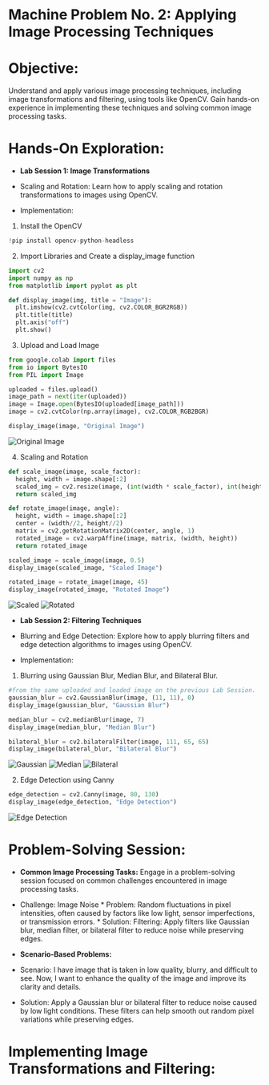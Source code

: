 # **Machine Problem No. 2: Applying Image Processing Techniques**

# **Objective:**

Understand and apply various image processing techniques, including image transformations and filtering, using tools like OpenCV. Gain hands-on experience in implementing these techniques and solving common image processing tasks.

# **Hands-On Exploration:**
*   **Lab Session 1: Image Transformations**
  *   Scaling and Rotation: Learn how to apply scaling and rotation transformations to images using OpenCV.

  *   Implementation:
  1. Install the OpenCV
```py
!pip install opencv-python-headless
```
  2. Import Libraries and Create a display_image function
```py
import cv2
import numpy as np
from matplotlib import pyplot as plt

def display_image(img, title = "Image"):
  plt.imshow(cv2.cvtColor(img, cv2.COLOR_BGR2RGB))
  plt.title(title)
  plt.axis("off")
  plt.show()
```
  3. Upload and Load Image
```py
from google.colab import files
from io import BytesIO
from PIL import Image

uploaded = files.upload()
image_path = next(iter(uploaded))
image = Image.open(BytesIO(uploaded[image_path]))
image = cv2.cvtColor(np.array(image), cv2.COLOR_RGB2BGR)

display_image(image, "Original Image")
```
![Original Image](https://github.com/user-attachments/assets/3ec49f93-73ff-4161-ac62-401fdcb2d7ef)

  4. Scaling and Rotation
```py
def scale_image(image, scale_factor):
  height, width = image.shape[:2]
  scaled_img = cv2.resize(image, (int(width * scale_factor), int(height * scale_factor)), interpolation = cv2.INTER_LINEAR)
  return scaled_img

def rotate_image(image, angle):
  height, width = image.shape[:2]
  center = (width//2, height//2)
  matrix = cv2.getRotationMatrix2D(center, angle, 1)
  rotated_image = cv2.warpAffine(image, matrix, (width, height))
  return rotated_image

scaled_image = scale_image(image, 0.5)
display_image(scaled_image, "Scaled Image")

rotated_image = rotate_image(image, 45)
display_image(rotated_image, "Rotated Image")
```
![Scaled](https://github.com/user-attachments/assets/d7802440-ddf8-4da2-9a35-a8ede21fbf35)
![Rotated](https://github.com/user-attachments/assets/813f8505-09c2-47d8-9aa8-fbffdf1cfbea)

*   **Lab Session 2: Filtering Techniques**
  *   Blurring and Edge Detection: Explore how to apply blurring filters and edge detection algorithms to images using OpenCV.
  
  *   Implementation:
  1. Blurring using Gaussian Blur, Median Blur, and Bilateral Blur.
```py
#from the same uploaded and loaded image on the previous Lab Session.
gaussian_blur = cv2.GaussianBlur(image, (11, 11), 0)
display_image(gaussian_blur, "Gaussian Blur")

median_blur = cv2.medianBlur(image, 7)
display_image(median_blur, "Median Blur")

bilateral_blur = cv2.bilateralFilter(image, 111, 65, 65)
display_image(bilateral_blur, "Bilateral Blur")
```
![Gaussian](https://github.com/user-attachments/assets/cc7bcfad-a337-44e1-bd0f-97307134bb29)
![Median](https://github.com/user-attachments/assets/bd3bad65-1638-42ff-8089-feb2371d49d9)
![Bilateral](https://github.com/user-attachments/assets/8e10ae07-b7f7-4083-880a-c9fc5d853b9f)

  2. Edge Detection using Canny
```py
edge_detection = cv2.Canny(image, 80, 130)
display_image(edge_detection, "Edge Detection")
```
![Edge Detection](https://github.com/user-attachments/assets/9b0d8e83-a9cf-4be4-b376-a362e97f1801)
  
# **Problem-Solving Session:**

*   **Common Image Processing Tasks:** Engage in a problem-solving session focused on common challenges encountered in image processing tasks.
  *   Challenge: Image Noise
    *   Problem: Random fluctuations in pixel intensities, often caused by factors like low light, sensor imperfections, or transmission errors.
    *   Solution: Filtering: Apply filters like Gaussian blur, median filter, or bilateral filter to reduce noise while preserving edges.

*   **Scenario-Based Problems:** 
  *   Scenario: I have image that is taken in low quality, blurry, and difficult to see. Now, I want to enhance the quality of the image and improve its clarity and details.
  *   Solution: Apply a Gaussian blur or bilateral filter to reduce noise caused by low light conditions. These filters can help smooth out random pixel variations while preserving edges.

# **Implementing Image Transformations and Filtering:**

